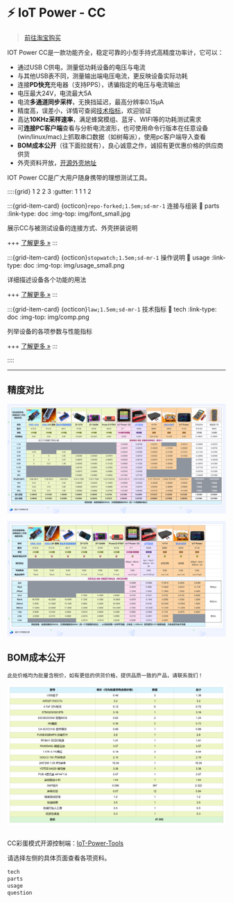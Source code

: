 # ⚡ IoT Power - CC

> [前往淘宝购买](https://item.taobao.com/item.htm?id=718378448520)

IOT Power CC是一款功能齐全，稳定可靠的小型手持式高精度功率计，它可以：

- 通过USB C供电，测量低功耗设备的电压与电流
- 与其他USB表不同，测量输出端电压电流，更反映设备实际功耗
- 连接**PD快充**充电器（支持PPS），诱骗指定的电压与电流输出
- 电压最大24V，电流最大5A
- 电流**多通道同步采样**，无换挡延迟，最高分辨率0.15μA
- 精度高，误差小，详情可查阅[技术指标](https://wiki.luatos.com/iotpower/cc/tech.html)，欢迎验证
- 高达**10KHz采样速率**，满足蜂窝模组、蓝牙、WIFI等的功耗测试需求
- 可**连接PC客户端**查看与分析电流波形，也可使用命令行版本在任意设备(win/linux/mac)上抓取串口数据（如树莓派），使用pc客户端导入查看
- **BOM成本公开**（往下面拉就有），良心诚意之作，诚招有更优惠价格的供应商供货
- 外壳资料开放，[开源外壳地址](https://cdn.openluat-luatcommunity.openluat.com/attachment/20230515082541036_%E5%A4%96%E5%A3%B3%E8%B5%84%E6%96%99%E6%9B%B4%E6%96%B0.zip)

IOT Power CC是广大用户随身携带的理想测试工具。

::::{grid} 1 2 2 3
:gutter: 1 1 1 2

:::{grid-item-card} {octicon}`repo-forked;1.5em;sd-mr-1` 连接与组装
:link: parts
:link-type: doc
:img-top: img/font_small.jpg

展示CC与被测试设备的连接方式、外壳拼装说明

+++
[了解更多 »](parts)
:::

:::{grid-item-card} {octicon}`stopwatch;1.5em;sd-mr-1` 操作说明
:link: usage
:link-type: doc
:img-top: img/usage_small.png

详细描述设备各个功能的用法

+++
[了解更多 »](usage)
:::

:::{grid-item-card} {octicon}`law;1.5em;sd-mr-1` 技术指标
:link: tech
:link-type: doc
:img-top: img/comp.png

列举设备的各项参数与性能指标

+++
[了解更多 »](tech)
:::

::::

---

## 精度对比

![vtest](img/vtest.png)

![ctest](img/ctest.png)

## BOM成本公开

```{note}
此处价格均为批量含税价，如有更低的供货价格，提供品质一致的产品，请联系我们！
```

![cost](img/cost.png)

```{rubric} 更多资料
```

CC彩蛋模式开源控制端：[IoT-Power-Tools](https://github.com/chenxuuu/IoT-Power-Tools)

请选择左侧的具体页面查看各项资料。

```{toctree}
tech
parts
usage
question
```
